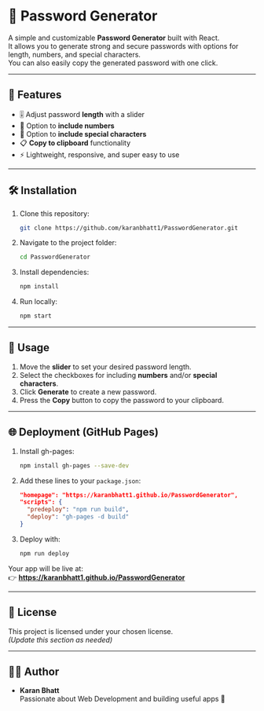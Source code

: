 # 🔑 Password Generator

A simple and customizable **Password Generator** built with React.  
It allows you to generate strong and secure passwords with options for length, numbers, and special characters.  
You can also easily copy the generated password with one click.

---

## 🚀 Features
- 🎚️ Adjust password **length** with a slider
- 🔢 Option to **include numbers**
- 🔡 Option to **include special characters**
- 📋 **Copy to clipboard** functionality
- ⚡ Lightweight, responsive, and super easy to use

---

## 🛠️ Installation

1. Clone this repository:
   ```bash
   git clone https://github.com/karanbhatt1/PasswordGenerator.git
   ```
2. Navigate to the project folder:
   ```bash
   cd PasswordGenerator
   ```
3. Install dependencies:
   ```bash
   npm install
   ```
4. Run locally:
   ```bash
   npm start
   ```

---

## 📖 Usage
1. Move the **slider** to set your desired password length.  
2. Select the checkboxes for including **numbers** and/or **special characters**.  
3. Click **Generate** to create a new password.  
4. Press the **Copy** button to copy the password to your clipboard.

---

## 🌐 Deployment (GitHub Pages)

1. Install gh-pages:
   ```bash
   npm install gh-pages --save-dev
   ```
2. Add these lines to your `package.json`:
   ```json
   "homepage": "https://karanbhatt1.github.io/PasswordGenerator",
   "scripts": {
     "predeploy": "npm run build",
     "deploy": "gh-pages -d build"
   }
   ```
3. Deploy with:
   ```bash
   npm run deploy
   ```

Your app will be live at:  
👉 **https://karanbhatt1.github.io/PasswordGenerator**

---

## 📜 License
This project is licensed under your chosen license.  
*(Update this section as needed)*

---

## 👨‍💻 Author
- **Karan Bhatt**  
  Passionate about Web Development and building useful apps 🚀
